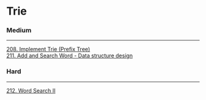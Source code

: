 # Trie

### Medium
---
[208. Implement Trie (Prefix Tree)](../solutions/0208-Implement%20Trie%20(Prefix%20Tree).md)</br>
[211. Add and Search Word - Data structure design](../solutions/0211-Add%20and%20Search%20Word%20-%20Data%20structure%20design.md)</br>

### Hard
---
[212. Word Search II](../solutions/0212-Word%20Search%20II.md)</br>
